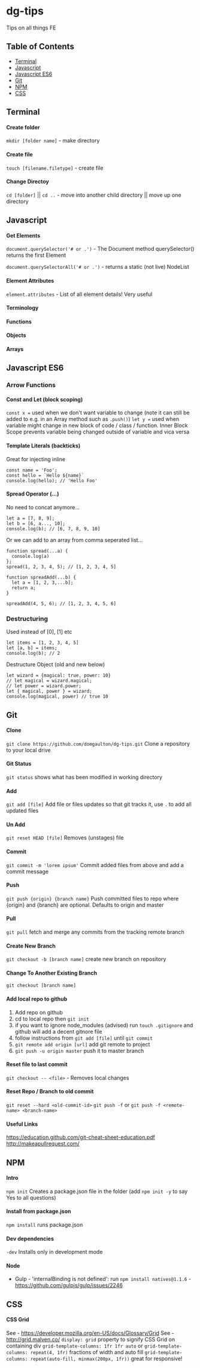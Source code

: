 # dg-tips
Tips on all things FE

## Table of Contents
* [Terminal](#terminal)
* [Javascript](#javascript)
* [Javascript ES6](#javascript-es6)
* [Git](#git)
* [NPM](#npm)
* [CSS](#css)

## Terminal

#### Create folder
`mkdir [folder name]` - make directory

#### Create file
`touch [filename.filetype]` - create file

#### Change Directoy
`cd [folder]` || `cd ..` - move into another child directory || move up one directory

## Javascript

#### Get Elements
`document.querySelector('# or .')` - The Document method querySelector() returns the first Element

`document.querySelectorAll('# or .')` - returns a static (not live) NodeList

#### Element Attributes
`element.attributes` - List of all element details! Very useful



#### Terminology

#### Functions
#### Objects
#### Arrays

## Javascript ES6

### Arrow Functions

#### Const and Let (block scoping)
`const x =` used when we don't want variable to change (note it can still be added to e.g. in an Array method such as `.push()`)
`let y =` used when variable might change in new block of code / class / function. Inner Block Scope prevents variable being changed outside of variable and vica versa

#### Template Literals (backticks)
Great for injecting inline
```
const name = 'Foo';
const hello = `Hello ${name}`
console.log(hello); // 'Hello Foo'
```

#### Spread Operator (...)
No need to concat anymore...
```
let a = [7, 8, 9];
let b = [6, a..., 10];
console.log(b); // [6, 7, 8, 9, 10]
```

Or we can add to an array from comma seperated list...
```
function spread(...a) {
  console.log(a)
};
spread(1, 2, 3, 4, 5); // [1, 2, 3, 4, 5]
```
```
function spreadAdd(...b) {
  let a = [1, 2, 3,...b];
  return a;
}

spreadAdd(4, 5, 6); // [1, 2, 3, 4, 5, 6]
```

### Destructuring
Used instead of [0], [1] etc
```
let items = [1, 2, 3, 4, 5]
let [a, b] = items;
console.log(b); // 2
```

Destructure Object (old and new below)
```
let wizard = {magical: true, power: 10}
// let magical = wizard.magical;
// let power = wizard.power;
let { magical, power } = wizard;
console.log(magical, power) // true 10
```


## Git

#### Clone
`git clone https://github.com/domgaulton/dg-tips.git`
Clone a repository to your local drive

#### Git Status
`git status`
shows what has been modified in working directory

#### Add
`git add [file]` 
Add file or files updates so that git tracks it, use `.` to add all updated files

#### Un Add
`git reset HEAD [file]` 
Removes (unstages) file

#### Commit
`git commit -m 'lorem ipsum'`
Commit added files from above and add a commit message

#### Push
`git push {origin} {branch name}`
Push committed files to repo where {origin} and {branch} are optional. Defaults to origin and master

#### Pull
`git pull`
fetch and merge any commits from the tracking remote branch

#### Create New Branch
`git checkout -b [branch name]`
create new branch on repository

#### Change To Another Existing Branch
`git checkout [branch name]`

#### Add local repo to github
1. Add repo on github
2. cd to local repo then `git init`
3. if you want to ignore node_modules (advised) run `touch .gitignore` and github will add a decent gitnore file
4. follow instructions from `git add [file]` until `git commit`
5. `git remote add origin [url]` add git remote to project
6. `git push -u origin master` push it to master branch

#### Reset file to last commit
`git checkout -- <file>` - Removes local changes

#### Reset Repo / Branch to old commit
`git reset --hard <old-commit-id>`
`git push -f` or `git push -f <remote-name> <branch-name>`

#### Useful Links
https://education.github.com/git-cheat-sheet-education.pdf
http://makeapullrequest.com/

## NPM

#### Intro
`npm init` Creates a package.json file in the folder (add `npm init -y` to say Yes to all questions)

#### Install from package.json
`npm install` runs package.json 

#### Dev dependencies
`-dev` Installs only in development mode

#### Node
* Gulp - 'internalBinding is not defined': run `npm install natives@1.1.6`  - https://github.com/gulpjs/gulp/issues/2246

## CSS

#### CSS Grid
See - https://developer.mozilla.org/en-US/docs/Glossary/Grid
See - http://grid.malven.co/
`display: grid` property to signify CSS Grid on containing div
`grid-template-columns: 1fr 1fr auto` or `grid-template-columns: repeat(4, 1fr)` fractions of width and auto fill 
`grid-template-columns: repeat(auto-fill, minmax(200px, 1fr))` great for responsive!
